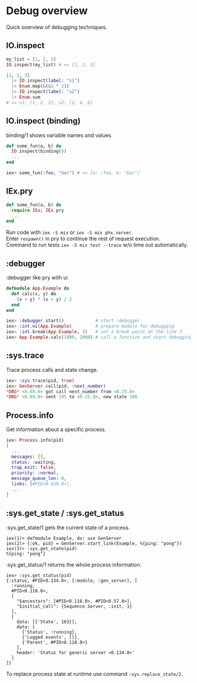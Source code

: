 # Debug overview

Quick overview of debugging techniques.

## IO.inspect

```elixir
my_list = [1, 2, 3]
IO.inspect(my_list) # => [1, 2, 3]
```
```elixir
[1, 2, 3]
  |> IO.inspect(label: "s1")
  |> Enum.map(&(&1 * 2))
  |> IO.inspect(label: "s2")
  |> Enum.sum
# => s1: [1, 2, 3], s2: [2, 4, 6]
```

## IO.inspect (binding)

binding/1 shows variable names and values.
```elixir
def some_fun(a, b) do
  IO.inspect(binding())
  ...
end

iex> some_fun(:foo, "bar") # => [a: :foo, b: "bar"]
```

## IEx.pry

```elixir
def some_fun(a, b) do
  require IEx; IEx.pry
  ...
end
```
Run code with `iex -S mix` or `iex -S mix phx.server`.<br/>
Enter `respawn()` in pry to continue the rest of request execution.<br/>
Command to run tests `iex -S mix test --trace` w/o time out automatically.

## :debugger

:debugger like pry with ui
```elixir
defmodule App.Example do
  def calc(x, y) do
    (x + y) * (x + y) / 2
  end
end

iex> :debugger.start()            # start :debugger
iex> :int.ni(App.Example)         # prepare module for debugging
iex> :int.break(App.Example, 3)   # set a break point at the line 3
iex> App.Example.calc(1000, 2000) # call a function and start debugging
```

## :sys.trace

Trace process calls and state change.
```elixir
iex> :sys.trace(pid, true)
iex> GenServer.call(pid, :next_number)
*DBG* <0.69.0> got call next_number from <0.25.0>
*DBG* <0.69.0> sent 105 to <0.25.0>, new state 106
```

## Process.info

Get information about a specific process.
```elixir
iex> Process.info(pid)
[
  ...
  messages: [],
  status: :waiting,
  trap_exit: false,
  priority: :normal,
  message_queue_len: 0,
  links: [#PID<0.610.0>],
  ...
]
```

## :sys.get_state / :sys.get_status

:sys.get_state/1 gets the current state of a process.
```
iex(1)> defmodule Example, do: use GenServer
iex(2)> {:ok, pid} = GenServer.start_link(Example, %{ping: "pong"})
iex(3)> :sys.get_state(pid)
%{ping: "pong"}
```

:sys.get_status/1 returns the whole process information.
```
iex> :sys.get_status(pid)
{:status, #PID<0.134.0>, {:module, :gen_server}, [
  :running,
  #PID<0.118.0>,
  [
    "$ancestors": [#PID<0.118.0>, #PID<0.57.0>],
    "$initial_call": {Sequence.Server, :init, 1}
  ],
  [
    data: [{'State', 103}],
    data: [
      {'Status', :running},
      {'Logged events', []},
      {'Parent', #PID<0.118.0>}
    ],
    header: 'Status for generic server <0.134.0>'
  ]
]}
```
To replace process state at runtime use command `:sys.replace_state/2`.
